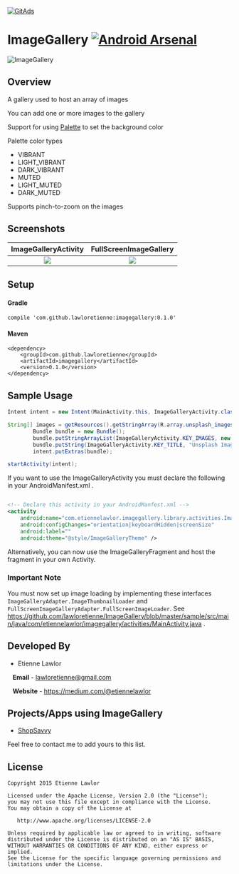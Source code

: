 <a href="https://tracking.gitads.io/?repo=ImageGallery"><img src="https://images.gitads.io/ImageGallery" alt="GitAds"/></a>

# ImageGallery [![Android Arsenal](https://img.shields.io/badge/Android%20Arsenal-ImageGallery-brightgreen.svg?style=flat)](https://android-arsenal.com/details/1/2364)

![ImageGallery](https://raw.githubusercontent.com/lawloretienne/ImageGallery/master/images/ic_launcher.png)

## Overview

A gallery used to host an array of images

You can add one or more images to the gallery

Support for using <a href="https://developer.android.com/intl/zh-cn/reference/android/support/v7/graphics/Palette.html">Palette</a> to set the background color

Palette color types
 - VIBRANT
 - LIGHT_VIBRANT
 - DARK_VIBRANT
 - MUTED
 - LIGHT_MUTED
 - DARK_MUTED

Supports pinch-to-zoom on the images

## Screenshots

ImageGalleryActivity           |  FullScreenImageGallery
:-------------------------:|:-------------------------:
![](https://raw.githubusercontent.com/lawloretienne/ImageGallery/master/images/ImageGallery_Screenshot_9.png)  |  ![](https://raw.githubusercontent.com/lawloretienne/ImageGallery/master/images/ImageGallery_Screenshot_10.png)

## Setup

#### Gradle

`compile 'com.github.lawloretienne:imagegallery:0.1.0'`

#### Maven
```
<dependency>
    <groupId>com.github.lawloretienne</groupId>
    <artifactId>imagegallery</artifactId>
    <version>0.1.0</version>
</dependency>
```

## Sample Usage

```java
Intent intent = new Intent(MainActivity.this, ImageGalleryActivity.class);

String[] images = getResources().getStringArray(R.array.unsplash_images);
        Bundle bundle = new Bundle();
        bundle.putStringArrayList(ImageGalleryActivity.KEY_IMAGES, new ArrayList<>(Arrays.asList(images)));
        bundle.putString(ImageGalleryActivity.KEY_TITLE, "Unsplash Images");
        intent.putExtras(bundle);

startActivity(intent);
```


If you want to use the ImageGalleryActivity you must declare the following in your AndroidManifest.xml .

```xml

<!-- Declare this activity in your AndroidManfest.xml -->
<activity
    android:name="com.etiennelawlor.imagegallery.library.activities.ImageGalleryActivity"
    android:configChanges="orientation|keyboardHidden|screenSize"
    android:label=""
    android:theme="@style/ImageGalleryTheme" />
```

Alternatively, you can now use the ImageGalleryFragment and host the fragment in your own Activity.

### Important Note
You must now set up image loading by implementing these interfaces `ImageGalleryAdapter.ImageThumbnailLoader` and `FullScreenImageGalleryAdapter.FullScreenImageLoader`. See https://github.com/lawloretienne/ImageGallery/blob/master/sample/src/main/java/com/etiennelawlor/imagegallery/activities/MainActivity.java .


## Developed By

* Etienne Lawlor 
 
&nbsp;&nbsp;&nbsp;**Email** - lawloretienne@gmail.com

&nbsp;&nbsp;&nbsp;**Website** - https://medium.com/@etiennelawlor

## Projects/Apps using ImageGallery

- <a href="https://play.google.com/store/apps/details?id=com.biggu.shopsavvy&hl=en">ShopSavvy</a>

Feel free to contact me to add yours to this list.

## License

```
Copyright 2015 Etienne Lawlor

Licensed under the Apache License, Version 2.0 (the "License");
you may not use this file except in compliance with the License.
You may obtain a copy of the License at

   http://www.apache.org/licenses/LICENSE-2.0

Unless required by applicable law or agreed to in writing, software
distributed under the License is distributed on an "AS IS" BASIS,
WITHOUT WARRANTIES OR CONDITIONS OF ANY KIND, either express or implied.
See the License for the specific language governing permissions and
limitations under the License.
```
